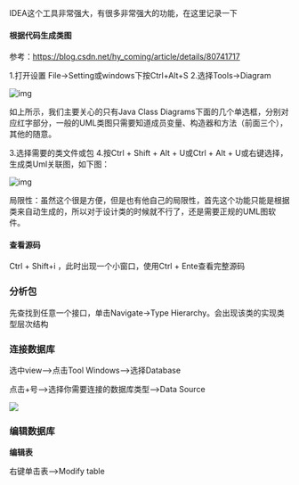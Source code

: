IDEA这个工具非常强大，有很多非常强大的功能，在这里记录一下

#### 根据代码生成类图

参考：https://blog.csdn.net/hy_coming/article/details/80741717

1.打开设置 File->Setting或windows下按Ctrl+Alt+S
2.选择Tools→Diagram

 ![img](https://img-blog.csdn.net/20180620093420200?watermark/2/text/aHR0cHM6Ly9ibG9nLmNzZG4ubmV0L2h5X2NvbWluZw==/font/5a6L5L2T/fontsize/400/fill/I0JBQkFCMA==/dissolve/70) 

如上所示，我们主要关心的只有Java Class Diagrams下面的几个单选框，分别对应红字部分，一般的UML类图只需要知道成员变量、构造器和方法（前面三个），其他的随意。

3.选择需要的类文件或包
4.按Ctrl + Shift + Alt + U或Ctrl + Alt + U或右键选择，生成类Uml关联图，如下图：

 ![img](https://img-blog.csdn.net/2018062009435730?watermark/2/text/aHR0cHM6Ly9ibG9nLmNzZG4ubmV0L2h5X2NvbWluZw==/font/5a6L5L2T/fontsize/400/fill/I0JBQkFCMA==/dissolve/70) 

局限性：虽然这个很是方便，但是也有他自己的局限性，首先这个功能只能是根据类来自动生成的，所以对于设计类的时候就不行了，还是需要正规的UML图软件。

#### 查看源码

 Ctrl + Shift+i ，此时出现一个小窗口，使用Ctrl + Ente查看完整源码

### 分析包

先查找到任意一个接口，单击Navigate→Type Hierarchy。会出现该类的实现类型层次结构

### 连接数据库

选中view—>点击Tool Windows—>选择Database

点击+号—>选择你需要连接的数据库类型—>Data Source

![](https://img-blog.csdn.net/20180309133254547?watermark/2/text/aHR0cDovL2Jsb2cuY3Nkbi5uZXQvcXFfMzgzNzcxOTA=/font/5a6L5L2T/fontsize/400/fill/I0JBQkFCMA==/dissolve/70/gravity/SouthEast)

### 编辑数据库

**编辑表**

右键单击表-->Modify table